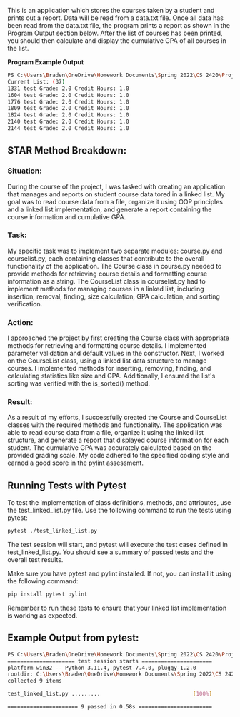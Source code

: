 This is an application which stores the courses taken by a student and prints out a report. 
Data will be read from a data.txt file. Once all data has been read from the data.txt file, 
the program prints a report as shown in the Program Output section below. 
After the list of courses has been printed, you should then calculate and display the 
cumulative GPA of all courses in the list.



**Program Example Output**
```bash
PS C:\Users\Braden\OneDrive\Homework Documents\Spring 2022\CS 2420\Project3\Project3Code\revisedVersion>      & C:/Python311/python.exe "c:/Users/Braden/OneDrive/Homework Documents/Spring 2022/CS 2420/Project3/Project3Code/revisedVersion/temp.py"
Current List: (37)
1331 test Grade: 2.0 Credit Hours: 1.0
1604 test Grade: 2.0 Credit Hours: 1.0
1776 test Grade: 2.0 Credit Hours: 1.0
1809 test Grade: 2.0 Credit Hours: 1.0
1824 test Grade: 2.0 Credit Hours: 1.0
2140 test Grade: 2.0 Credit Hours: 1.0
2144 test Grade: 2.0 Credit Hours: 1.0
```

## STAR Method Breakdown:

### Situation: 

During the course of the project, I was tasked with creating an application that manages and reports on student course data 
tored in a linked list. My goal was to read course data from a file, organize it using OOP principles and a linked list 
implementation, and generate a report containing the course information and cumulative GPA.

### Task: 

My specific task was to implement two separate modules: course.py and courselist.py, each containing classes that contribute to 
the overall functionality of the application. The Course class in course.py needed to provide methods for retrieving course details 
and formatting course information as a string. The CourseList class in courselist.py had to implement methods for managing courses 
in a linked list, including insertion, removal, finding, size calculation, GPA calculation, and sorting verification.

### Action:

I approached the project by first creating the Course class with appropriate methods for retrieving and formatting course details. 
I implemented parameter validation and default values in the constructor. Next, I worked on the CourseList class, using a linked list 
data structure to manage courses. I implemented methods for inserting, removing, finding, and calculating statistics like size and
GPA. Additionally, I ensured the list's sorting was verified with the is_sorted() method.

### Result:

As a result of my efforts, I successfully created the Course and CourseList classes with the required methods and functionality. 
The application was able to read course data from a file, organize it using the linked list structure, and generate a report that 
displayed course information for each student. The cumulative GPA was accurately calculated based on the provided grading scale. 
My code adhered to the specified coding style and earned a good score in the pylint assessment.


## Running Tests with Pytest
To test the implementation of class definitions, methods, and attributes, use the test_linked_list.py file. Use the following 
command to run the tests using pytest:

```bash
pytest ./test_linked_list.py
```

The test session will start, and pytest will execute the test cases defined in test_linked_list.py. You should see a summary 
of passed tests and the overall test results.

Make sure you have pytest and pylint installed. If not, you can install it using the following command:

```bash
pip install pytest pylint
```

Remember to run these tests to ensure that your linked list implementation is working as expected.

## Example Output from pytest:

```bash
PS C:\Users\Braden\OneDrive\Homework Documents\Spring 2022\CS 2420\Project3\Project3Code\revisedVersion> pytest .\test_linked_list.py                                                              
===================== test session starts ======================
platform win32 -- Python 3.11.4, pytest-7.4.0, pluggy-1.2.0      
rootdir: C:\Users\Braden\OneDrive\Homework Documents\Spring 2022\CS 2420\Project3\Project3Code\revisedVersion
collected 9 items                                                

test_linked_list.py .........                             [100%]

====================== 9 passed in 0.58s =======================
```


